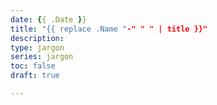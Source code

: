 ```yaml
---
date: {{ .Date }}
title: "{{ replace .Name "-" " " | title }}"
description:
type: jargon
series: jargon
toc: false
draft: true

---
```

